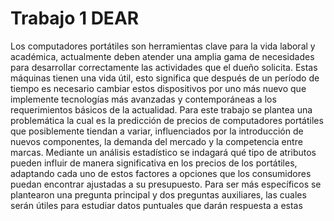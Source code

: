 # Trabajo 1 DEAR

Los computadores portátiles son herramientas clave para la vida laboral y académica, actualmente deben atender una amplia gama de necesidades para desarrollar correctamente las actividades que el dueño solicita. Estas máquinas tienen una vida útil, esto significa que después de un período de tiempo es necesario cambiar estos dispositivos por uno más nuevo que implemente tecnologías más avanzadas y contemporáneas a los requerimientos básicos de la  actualidad.
Para este trabajo se plantea una problemática la cual es la predicción de precios de computadores portátiles que posiblemente tiendan a variar,  influenciados por la introducción de nuevos componentes, la demanda del mercado y la competencia entre marcas. Mediante un análisis estadístico se indagará qué tipo de atributos pueden influir de manera significativa en los precios de los portátiles, adaptando cada uno de estos factores a opciones que los consumidores puedan encontrar ajustadas a su presupuesto. Para ser más específicos se plantearon una pregunta principal y dos preguntas auxiliares, las cuales serán útiles para estudiar datos puntuales que darán respuesta a estas
